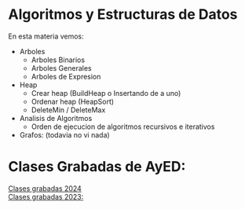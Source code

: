 # Algoritmos y Estructuras de Datos
En esta materia vemos:  
 - Arboles
    - Arboles Binarios
    - Arboles Generales
    - Arboles de Expresion
  - Heap
      - Crear heap (BuildHeap o Insertando de a uno)
      - Ordenar heap (HeapSort)
      - DeleteMin / DeleteMax
  - Analisis de Algoritmos
      - Orden de ejecucion de algoritmos recursivos e iterativos
  - Grafos:
      (todavia no vi nada)

# Clases Grabadas de AyED: 
[Clases grabadas 2024](https://docs.google.com/document/d/1P5y7A4O-VSq9cb6Krc7ahAxZ-AsdwCw3/edit)  
[Clases grabadas 2023:](https://docs.google.com/document/d/1KbsWewnOF-8gymmOr1F3S94ANO8lf0M3/edit)
